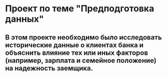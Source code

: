 ﻿# Проект по теме "Предподготовка данных"
## В этом проекте необходимо было исследовать исторические данные о клиентах банка и объяснить влияние тех или иных факторов (например, зарплата и семейное положение) на надежность заемщика.

